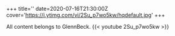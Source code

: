 +++
title=''
date=2020-07-16T21:30:00Z
cover='https://i.ytimg.com/vi/2Su_p7wo5kw/hqdefault.jpg'
+++

All content belongs to GlennBeck.
{{< youtube 2Su_p7wo5kw >}}
